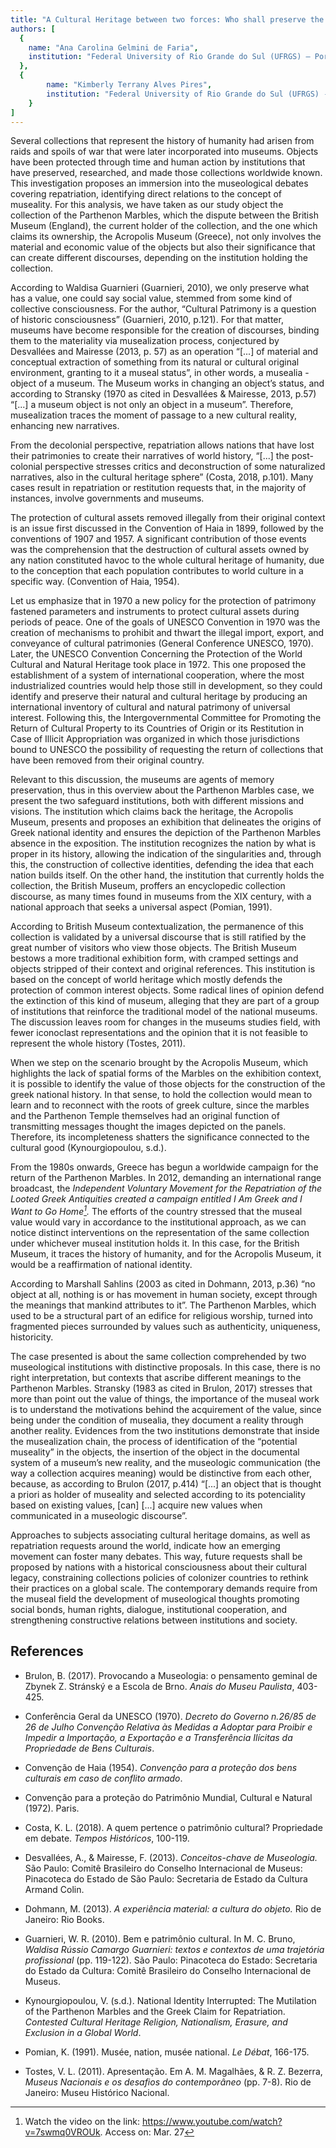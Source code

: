```yaml
---
title: "A Cultural Heritage between two forces: Who shall preserve the Parthenon Marbles?"
authors: [
  {
    name: "Ana Carolina Gelmini de Faria",
    institution: "Federal University of Rio Grande do Sul (UFRGS) – Porto Alegre, Brazil"
  },
  { 
		name: "Kimberly Terrany Alves Pires",
		institution: "Federal University of Rio Grande do Sul (UFRGS) - Porto Alegre, Brazil"
	}
]
---
```


Several collections that represent the history of humanity had arisen
from raids and spoils of war that were later incorporated into museums.
Objects have been protected through time and human action by
institutions that have preserved, researched, and made those collections
worldwide known. This investigation proposes an immersion into the
museological debates covering repatriation, identifying direct relations
to the concept of museality. For this analysis, we have taken as our
study object the collection of the Parthenon Marbles, which the dispute
between the British Museum (England), the current holder of the
collection, and the one which claims its ownership, the Acropolis Museum
(Greece), not only involves the material and economic value of the
objects but also their significance that can create different
discourses, depending on the institution holding the collection.

According to Waldisa Guarnieri (Guarnieri, 2010), we only preserve what
has a value, one could say social value, stemmed from some kind of
collective consciousness. For the author, “Cultural Patrimony is a
question of historic consciousness” (Guarnieri, 2010, p.121). For that
matter, museums have become responsible for the creation of discourses,
binding them to the materiality via musealization process, conjectured
by Desvallées and Mairesse (2013, p. 57) as an operation “[\...\] of
material and conceptual extraction of something from its natural or
cultural original environment, granting to it a museal status”, in
other words, a musealia - object of a museum. The Museum works in
changing an object’s status, and according to Stransky (1970 as cited in
Desvallées & Mairesse, 2013, p.57) “\[\...\] a museum object is not
only an object in a museum”. Therefore, musealization traces the moment
of passage to a new cultural reality, enhancing new narratives.

From the decolonial perspective, repatriation allows nations that have
lost their patrimonies to create their narratives of world history,
“[\...\] the post-colonial perspective stresses critics and
deconstruction of some naturalized narratives, also in the cultural
heritage sphere” (Costa, 2018, p.101). Many cases result in
repatriation or restitution requests that, in the majority of instances,
involve governments and museums.

The protection of cultural assets removed illegally from their original
context is an issue first discussed in the Convention of Haia in 1899,
followed by the conventions of 1907 and 1957. A significant contribution
of those events was the comprehension that the destruction of cultural
assets owned by any nation constituted havoc to the whole cultural
heritage of humanity, due to the conception that each population
contributes to world culture in a specific way. (Convention of Haia,
1954).

Let us emphasize that in 1970 a new policy for the protection of
patrimony fastened parameters and instruments to protect cultural assets
during periods of peace. One of the goals of UNESCO Convention in 1970
was the creation of mechanisms to prohibit and thwart the illegal
import, export, and conveyance of cultural patrimonies (General
Conference UNESCO, 1970). Later, the UNESCO Convention Concerning the
Protection of the World Cultural and Natural Heritage took place in
1972. This one proposed the establishment of a system of international
cooperation, where the most industrialized countries would help those
still in development, so they could identify and preserve their natural
and cultural heritage by producing an international inventory of
cultural and natural patrimony of universal interest. Following this,
the Intergovernmental Committee for Promoting the Return of Cultural
Property to its Countries of Origin or its Restitution in Case of
Illicit Appropriation was organized in which those jurisdictions bound
to UNESCO the possibility of requesting the return of collections that
have been removed from their original country.

Relevant to this discussion, the museums are agents of memory
preservation, thus in this overview about the Parthenon Marbles case, we
present the two safeguard institutions, both with different missions and
visions. The institution which claims back the heritage, the Acropolis
Museum, presents and proposes an exhibition that delineates the origins
of Greek national identity and ensures the depiction of the Parthenon
Marbles absence in the exposition. The institution recognizes the nation
by what is proper in its history, allowing the indication of the
singularities and, through this, the construction of collective
identities, defending the idea that each nation builds itself. On the
other hand, the institution that currently holds the collection, the
British Museum, proffers an encyclopedic collection discourse, as many
times found in museums from the XIX century, with a national approach
that seeks a universal aspect (Pomian, 1991).

According to British Museum contextualization, the permanence of this
collection is validated by a universal discourse that is still ratified
by the great number of visitors who view those objects. The British
Museum bestows a more traditional exhibition form, with cramped settings
and objects stripped of their context and original references. This
institution is based on the concept of world heritage which mostly
defends the protection of common interest objects. Some radical lines of
opinion defend the extinction of this kind of museum, alleging that they
are part of a group of institutions that reinforce the traditional model
of the national museums. The discussion leaves room for changes in the
museums studies field, with fewer iconoclast representations and the
opinion that it is not feasible to represent the whole history (Tostes,
2011).

When we step on the scenario brought by the Acropolis Museum, which
highlights the lack of spatial forms of the Marbles on the exhibition
context, it is possible to identify the value of those objects for the
construction of the greek national history. In that sense, to hold the
collection would mean to learn and to reconnect with the roots of greek
culture, since the marbles and the Parthenon Temple themselves had an
original function of transmitting messages thought the images depicted
on the panels. Therefore, its incompleteness shatters the significance
connected to the cultural good (Kynourgiopoulou, s.d.).

From the 1980s onwards, Greece has begun a worldwide campaign for the
return of the Parthenon Marbles. In 2012, demanding an international
range broadcast, the *Independent Voluntary Movement for the
Repatriation of the Looted Greek Antiquities *created a campaign
entitled *I Am Greek and I Want to Go Home*[^1]*.* The efforts of the
country stressed that the museal value would vary in accordance to the
institutional approach, as we can notice distinct interventions on the
representation of the same collection under whichever museal institution
holds it. In this case, for the British Museum, it traces the history of
humanity, and for the Acropolis Museum, it would be a reaffirmation of
national identity.

According to Marshall Sahlins (2003 as cited in Dohmann, 2013, p.36)
“no object at all, nothing is or has movement in human society, except
through the meanings that mankind attributes to it”. The Parthenon
Marbles, which used to be a structural part of an edifice for religious
worship, turned into fragmented pieces surrounded by values such as
authenticity, uniqueness, historicity.

The case presented is about the same collection comprehended by two
museological institutions with distinctive proposals. In this case,
there is no right interpretation, but contexts that ascribe different
meanings to the Parthenon Marbles. Stransky (1983 as cited in Brulon,
2017) stresses that more than point out the value of things, the
importance of the museal work is to understand the motivations behind
the acquirement of the value, since being under the condition of
musealia, they document a reality through another reality. Evidences
from the two institutions demonstrate that inside the musealization
chain, the process of identification of the “potential museality” in
the objects, the insertion of the object in the documental system of a
museum’s new reality, and the museologic communication (the way a
collection acquires meaning) would be distinctive from each other,
because, as according to Brulon (2017, p.414) “\[\...\] an object that
is thought a priori as holder of museality and selected according to its
potenciality based on existing values, \[can\] \[\...\] acquire new
values when communicated in a museologic discourse”.

Approaches to subjects associating cultural heritage domains, as well as
repatriation requests around the world, indicate how an emerging
movement can foster many debates. This way, future requests shall be
proposed by nations with a historical consciousness about their cultural
legacy, constraining collections policies of colonizer countries to
rethink their practices on a global scale. The contemporary demands
require from the museal field the development of museological thoughts
promoting social bonds, human rights, dialogue, institutional
cooperation, and strengthening constructive relations between
institutions and society.

## References

- Brulon, B. (2017). Provocando a Museologia: o pensamento geminal de
  Zbynek Z. Stránský e a Escola de Brno. *Anais do Museu Paulista*,
  403-425.
- Conferência Geral da UNESCO (1970). *Decreto do Governo n.26/85 de 26
  de Julho Convenção Relativa às Medidas a Adoptar para Proibir e
  Impedir a Importação, a Exportação e a Transferência Ilícitas da
  Propriedade de Bens Culturais*.

- Convenção de Haia (1954). *Convenção para a proteção dos bens
  culturais em caso de conflito armado*.

- Convenção para a proteção do Patrimônio Mundial, Cultural e Natural
  (1972). Paris.

- Costa, K. L. (2018). A quem pertence o patrimônio cultural?
  Propriedade em debate. *Tempos Históricos*, 100-119.

- Desvallées, A., & Mairesse, F. (2013). *Conceitos-chave de
  Museologia.* São Paulo: Comitê Brasileiro do Conselho Internacional de
  Museus: Pinacoteca do Estado de São Paulo: Secretaria de Estado da
  Cultura Armand Colin.

- Dohmann, M. (2013). *A experiência material: a cultura do objeto.* Rio
  de Janeiro: Rio Books.

- Guarnieri, W. R. (2010). Bem e patrimônio cultural. In M. C. Bruno,
  *Waldisa Rússio Camargo Guarnieri: textos e contextos de uma
  trajetória profissional* (pp. 119-122). São Paulo: Pinacoteca do
  Estado: Secretaria do Estado da Cultura: Comitê Brasileiro do Conselho
  Internacional de Museus.

- Kynourgiopoulou, V. (s.d.). National Identity Interrupted: The
  Mutilation of the Parthenon Marbles and the Greek Claim for
  Repatriation. *Contested Cultural Heritage Religion, Nationalism,
  Erasure, and Exclusion in a Global World*.

- Pomian, K. (1991). Musée, nation, musée national. *Le Débat*, 166-175.

- Tostes, V. L. (2011). Apresentação. Em A. M. Magalhães, & R. Z.
  Bezerra, *Museus Nacionais e os desafios do contemporâneo* (pp. 7-8).
  Rio de Janeiro: Museu Histórico Nacional.

[^1]: Watch the video on the link: https://www.youtube.com/watch?v=7swmq0VROUk. Access on: Mar. 27